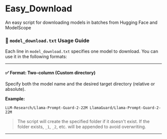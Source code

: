 # Easy_Download
An easy script for downloading models in batches from Hugging Face and ModelScope



### 📄 `model_download.txt` Usage Guide

Each line in `model_download.txt` specifies one model to download. You can use it in the following formats:

---

#### ✅ **Format: Two-column (Custom directory)**

Specify both the model name and the desired target directory (relative or absolute).

**Example:**

```
LLM-Research/Llama-Prompt-Guard-2-22M LlamaGuard/Llama-Prompt-Guard-2-22M
```

> The script will create the specified folder if it doesn't exist.
> If the folder exists, `_1`, `_2`, etc. will be appended to avoid overwriting.

---
